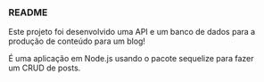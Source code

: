 ### README

Este projeto foi desenvolvido uma API e um banco de dados para a produção de conteúdo para um blog!

É uma aplicação em Node.js usando o pacote sequelize para fazer um CRUD de posts.
